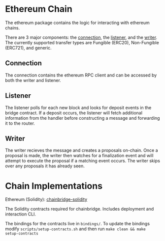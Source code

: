 # Ethereum Chain

The ethereum package contains the logic for interacting with ethereum chains.

There are 3 major components: the [connection](https://github.com/ChainSafe/ChainBridge/blob/master/connections/ethereum/connection.go), the [listener](https://github.com/ChainSafe/ChainBridge/blob/master/chains/ethereum/listener.go), and the [writer](https://github.com/ChainSafe/ChainBridge/blob/master/chains/ethereum/writer.go).
The currently supported transfer types are Fungible (ERC20), Non-Fungible (ERC721), and generic.

## Connection

The connection contains the ethereum RPC client and can be accessed by both the writer and listener.

## Listener

The listener polls for each new block and looks for deposit events in the bridge contract. If a deposit occurs, the listener will fetch additional information from the handler before constructing a message and forwarding it to the router.

## Writer

The writer recieves the message and creates a proposals on-chain. Once a proposal is made, the writer then watches for a finalization event and will attempt to execute the proposal if a matching event occurs. The writer skips over any proposals it has already seen.


# Chain Implementations
 Ethereum (Solidity): [chainbridge-solidity](https://github.com/ChainSafe/chainbridge-solidity) 

The Solidity contracts required for chainbridge. Includes deployment and interaction CLI.

The bindings for the contracts live in `bindings/`. To update the bindings modify `scripts/setup-contracts.sh` and then run `make clean && make setup-contracts`
